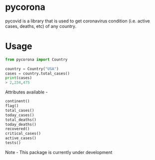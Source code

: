 # pycorona
pycovid is a library that is used to get coronavirus condition (i.e. active cases, deaths, etc) of any country.

# Usage
```python
from pycorona import Country
    
country = Country("USA")
cases = country.total_cases()
print(cases)
> 2,234,475
```

Attributes available -
```python
continent()
flag()
total_cases()
today_cases()
total_deaths()
today_deaths()
recovered()
critical_cases()
active_cases()
tests()
```

Note - This package is currently under development